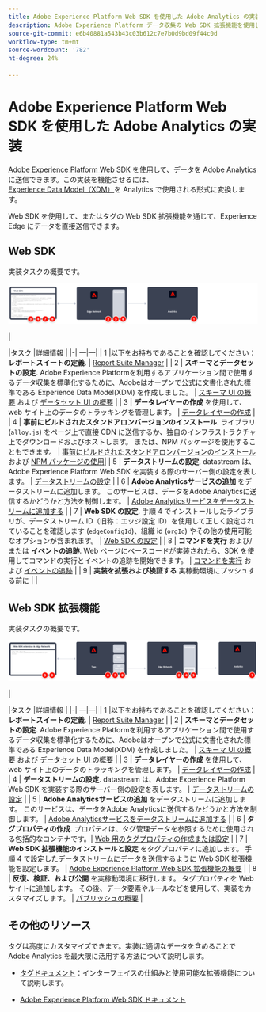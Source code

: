 ```yaml
---
title: Adobe Experience Platform Web SDK を使用した Adobe Analytics の実装
description: Adobe Experience Platform データ収集の Web SDK 拡張機能を使用して、Adobe Analytics にデータを送信します。
source-git-commit: e6b40881a543b43c03b612c7e7b0d9bd09f44c0d
workflow-type: tm+mt
source-wordcount: '782'
ht-degree: 24%

---
```


# Adobe Experience Platform Web SDK を使用した Adobe Analytics の実装

[Adobe Experience Platform Web SDK](https://experienceleague.adobe.com/docs/experience-platform/tags/extensions/client/sdk/overview.html) を使用して、データを Adobe Analytics に送信できます。この実装を機能させるには、[Experience Data Model（XDM）](https://experienceleague.adobe.com/docs/experience-platform/xdm/home.html?lang=ja)を Analytics で使用される形式に変換します。

Web SDK を使用して、またはタグの Web SDK 拡張機能を通じて、Experience Edge にデータを直接送信できます。

## Web SDK

実装タスクの概要です。

![Web SDK ワークフローを使用したAdobe Analyticsの実装](../../assets/websdk-annotated.png)

|<div style="width:20px"></div>|タスク |詳細情報 | |-| —|—| | 1 |以下をお持ちであることを確認してください： **レポートスイートの定義**. | [Report Suite Manager](../../../admin/admin/c-manage-report-suites/report-suites-admin.md) | | 2 | **スキーマとデータセットの設定**. Adobe Experience Platformを利用するアプリケーション間で使用するデータ収集を標準化するために、Adobeはオープンで公式に文書化された標準である Experience Data Model(XDM) を作成しました。 | [スキーマ UI の概要](https://experienceleague.adobe.com/docs/experience-platform/xdm/ui/overview.html?lang=ja) および [データセット UI の概要](https://experienceleague.adobe.com/docs/experience-platform/catalog/datasets/user-guide.html?lang=ja) | | 3 | **データレイヤーの作成** を使用して、web サイト上のデータのトラッキングを管理します。 | [データレイヤーの作成](../../prepare/data-layer.md) | | 4 | **事前にビルドされたスタンドアロンバージョンのインストール**. ライブラリ (`alloy.js`) をページ上で直接 CDN に送信するか、独自のインフラストラクチャ上でダウンロードおよびホストします。 または、NPM パッケージを使用することもできます。 | [事前にビルドされたスタンドアロンバージョンのインストール](https://experienceleague.adobe.com/docs/experience-platform/edge/fundamentals/installing-the-sdk.html?lang=en#option-2%3A-installing-the-prebuilt-standalone-version) および [NPM パッケージの使用](https://experienceleague.adobe.com/docs/experience-platform/edge/fundamentals/installing-the-sdk.html?lang=en#option-3%3A-using-the-npm-package)| | 5 | **データストリームの設定**. datastream は、Adobe Experience Platform Web SDK を実装する際のサーバー側の設定を表します。 | [データストリームの設定](https://experienceleague.adobe.com/docs/experience-platform/edge/datastreams/configure.html?lang=en) | | 6 | **Adobe Analyticsサービスの追加** をデータストリームに追加します。 このサービスは、データをAdobe Analyticsに送信するかどうかと方法を制御します。 | [Adobe Analyticsサービスをデータストリームに追加する](https://experienceleague.adobe.com/docs/experience-platform/edge/datastreams/configure.html?lang=en#analytics) | | 7 | **Web SDK の設定**. 手順 4 でインストールしたライブラリが、データストリーム ID（旧称：エッジ設定 ID）を使用して正しく設定されていることを確認します (`edgeConfigId`)、組織 id (`orgId`) やその他の使用可能なオプションが含まれます。 | [Web SDK の設定](https://experienceleague.adobe.com/docs/experience-platform/edge/fundamentals/configuring-the-sdk.html?lang=ja) | | 8 | **コマンドを実行** および/または **イベントの追跡**. Web ページにベースコードが実装されたら、SDK を使用してコマンドの実行とイベントの追跡を開始できます。 | [コマンドを実行](https://experienceleague.adobe.com/docs/experience-platform/edge/fundamentals/executing-commands.html?lang=en) および [イベントの追跡](https://experienceleague.adobe.com/docs/experience-platform/edge/fundamentals/tracking-events.html?lang=en) | | 9 | **実装を拡張および検証する** 実稼動環境にプッシュする前に | |



## Web SDK 拡張機能

実装タスクの概要です。

![Web SDK 拡張機能を使用したAdobe Analyticsの実装ワークフロー](../../assets/websdk-extension-annotated.png)

|<div style="width:20px"></div> |タスク |詳細情報 | |-| —|—| | 1 |以下をお持ちであることを確認してください： **レポートスイートの定義**. | [Report Suite Manager](../../../admin/admin/c-manage-report-suites/report-suites-admin.md) | | 2 | **スキーマとデータセットの設定**. Adobe Experience Platformを利用するアプリケーション間で使用するデータ収集を標準化するために、Adobeはオープンで公式に文書化された標準である Experience Data Model(XDM) を作成しました。 | [スキーマ UI の概要](https://experienceleague.adobe.com/docs/experience-platform/xdm/ui/overview.html?lang=ja) および [データセット UI の概要](https://experienceleague.adobe.com/docs/experience-platform/catalog/datasets/user-guide.html?lang=ja) | | 3 | **データレイヤーの作成** を使用して、web サイト上のデータのトラッキングを管理します。 | [データレイヤーの作成](../../prepare/data-layer.md) | | 4 | **データストリームの設定**. datastream は、Adobe Experience Platform Web SDK を実装する際のサーバー側の設定を表します。 | [データストリームの設定](https://experienceleague.adobe.com/docs/experience-platform/edge/datastreams/configure.html?lang=en) | | 5 | **Adobe Analyticsサービスの追加** をデータストリームに追加します。 このサービスは、データをAdobe Analyticsに送信するかどうかと方法を制御します。 | [Adobe Analyticsサービスをデータストリームに追加する](https://experienceleague.adobe.com/docs/experience-platform/edge/datastreams/configure.html?lang=en#analytics) | | 6 | **タグプロパティの作成**. プロパティは、タグ管理データを参照するために使用される包括的なコンテナです。| [Web 用のタグプロパティの作成または設定](https://experienceleague.adobe.com/docs/experience-platform/tags/admin/companies-and-properties.html?lang=en#for-web) | | 7 | **Web SDK 拡張機能のインストールと設定** をタグプロパティに追加します。 手順 4 で設定したデータストリームにデータを送信するように Web SDK 拡張機能を設定します。 | [Adobe Experience Platform Web SDK 拡張機能の概要](https://experienceleague.adobe.com/docs/experience-platform/tags/extensions/client/sdk/overview.html?lang=en) | | 8 | **反復、検証、および公開** を実稼動環境に移行します。 タグプロパティを Web サイトに追加します。 その後、データ要素やルールなどを使用して、実装をカスタマイズします。 | [パブリッシュの概要](https://experienceleague.adobe.com/docs/experience-platform/tags/publish/overview.html?lang=ja) |



## その他のリソース

タグは高度にカスタマイズできます。実装に適切なデータを含めることで Adobe Analytics を最大限に活用する方法について説明します。

- [タグドキュメント](https://experienceleague.adobe.com/docs/experience-platform/tags/home.html?lang=ja#)：インターフェイスの仕組みと使用可能な拡張機能について説明します。

- [Adobe Experience Platform Web SDK ドキュメント](https://experienceleague.adobe.com/docs/web-sdk.html?lang=ja)
